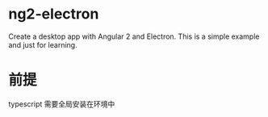 # ng2-electron

Create a desktop app with Angular 2 and Electron. This is a simple example and just for learning.

# 前提
typescript 需要全局安装在环境中
